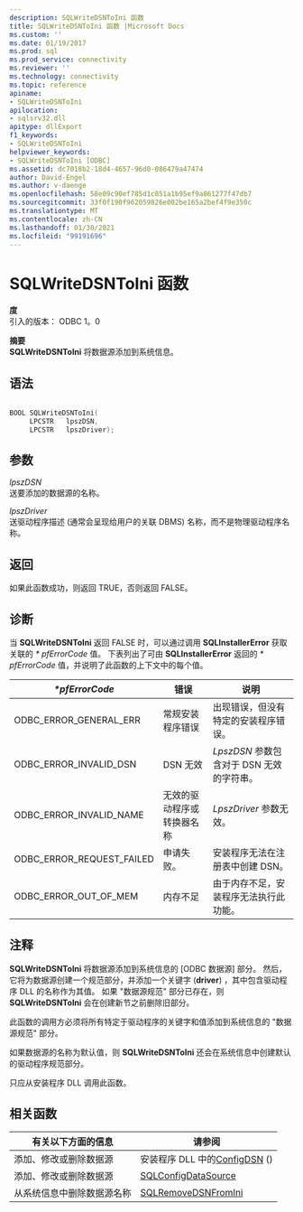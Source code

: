 ```yaml
---
description: SQLWriteDSNToIni 函数
title: SQLWriteDSNToIni 函数 |Microsoft Docs
ms.custom: ''
ms.date: 01/19/2017
ms.prod: sql
ms.prod_service: connectivity
ms.reviewer: ''
ms.technology: connectivity
ms.topic: reference
apiname:
- SQLWriteDSNToIni
apilocation:
- sqlsrv32.dll
apitype: dllExport
f1_keywords:
- SQLWriteDSNToIni
helpviewer_keywords:
- SQLWriteDSNToIni [ODBC]
ms.assetid: dc7018b2-18d4-4657-96d0-086479a47474
author: David-Engel
ms.author: v-daenge
ms.openlocfilehash: 58e09c90ef785d1c851a1b95ef9a861277f47db7
ms.sourcegitcommit: 33f0f190f962059826e002be165a2bef4f9e350c
ms.translationtype: MT
ms.contentlocale: zh-CN
ms.lasthandoff: 01/30/2021
ms.locfileid: "99191696"
---
```

# <a name="sqlwritedsntoini-function"></a>SQLWriteDSNToIni 函数
**度**  
 引入的版本： ODBC 1。0  
  
 **摘要**  
 **SQLWriteDSNToIni** 将数据源添加到系统信息。  
  
## <a name="syntax"></a>语法  
  
```cpp  
  
BOOL SQLWriteDSNToIni(  
     LPCSTR   lpszDSN,  
     LPCSTR   lpszDriver);  
```  
  
## <a name="arguments"></a>参数  
 *lpszDSN*  
 送要添加的数据源的名称。  
  
 *lpszDriver*  
 送驱动程序描述 (通常会呈现给用户的关联 DBMS) 名称，而不是物理驱动程序名称。  
  
## <a name="returns"></a>返回  
 如果此函数成功，则返回 TRUE，否则返回 FALSE。  
  
## <a name="diagnostics"></a>诊断  
 当 **SQLWriteDSNToIni** 返回 FALSE 时，可以通过调用 **SQLInstallerError** 获取关联的 *\* pfErrorCode* 值。 下表列出了可由 **SQLInstallerError** 返回的 *\* pfErrorCode* 值，并说明了此函数的上下文中的每个值。  
  
|*\*pfErrorCode*|错误|说明|  
|---------------------|-----------|-----------------|  
|ODBC_ERROR_GENERAL_ERR|常规安装程序错误|出现错误，但没有特定的安装程序错误。|  
|ODBC_ERROR_INVALID_DSN|DSN 无效|*LpszDSN* 参数包含对于 DSN 无效的字符串。|  
|ODBC_ERROR_INVALID_NAME|无效的驱动程序或转换器名称|*LpszDriver* 参数无效。|  
|ODBC_ERROR_REQUEST_FAILED|申请失败。|安装程序无法在注册表中创建 DSN。|  
|ODBC_ERROR_OUT_OF_MEM|内存不足|由于内存不足，安装程序无法执行此功能。|  
  
## <a name="comments"></a>注释  
 **SQLWriteDSNToIni** 将数据源添加到系统信息的 [ODBC 数据源] 部分。 然后，它将为数据源创建一个规范部分，并添加一个关键字 (**driver**) ，其中包含驱动程序 DLL 的名称作为其值。 如果 "数据源规范" 部分已存在，则 **SQLWriteDSNToIni** 会在创建新节之前删除旧部分。  
  
 此函数的调用方必须将所有特定于驱动程序的关键字和值添加到系统信息的 "数据源规范" 部分。  
  
 如果数据源的名称为默认值，则 **SQLWriteDSNToIni** 还会在系统信息中创建默认的驱动程序规范部分。  
  
 只应从安装程序 DLL 调用此函数。  
  
## <a name="related-functions"></a>相关函数  
  
|有关以下方面的信息|请参阅|  
|---------------------------|---------|  
|添加、修改或删除数据源|安装程序 DLL 中的[ConfigDSN](../../../odbc/reference/syntax/configdsn-function.md) () |  
|添加、修改或删除数据源|[SQLConfigDataSource](../../../odbc/reference/syntax/sqlconfigdatasource-function.md)|  
|从系统信息中删除数据源名称|[SQLRemoveDSNFromIni](../../../odbc/reference/syntax/sqlremovedsnfromini-function.md)|
